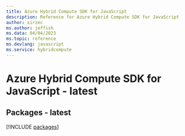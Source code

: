 ```yaml
---
title: Azure Hybrid Compute SDK for JavaScript
description: Reference for Azure Hybrid Compute SDK for JavaScript
author: xirzec
ms.author: jeffish
ms.data: 04/04/2023
ms.topic: reference
ms.devlang: javascript
ms.service: hybridcompute
---
```

# Azure Hybrid Compute SDK for JavaScript - latest
## Packages - latest
[!INCLUDE [packages](hybrid-compute-index.md)]